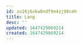 ```yaml
---
id: zu16j6vkw8ndf9n4zj98cmh
title: Lang
desc: ''
updated: 1647429069214
created: 1647429069214
---
```


